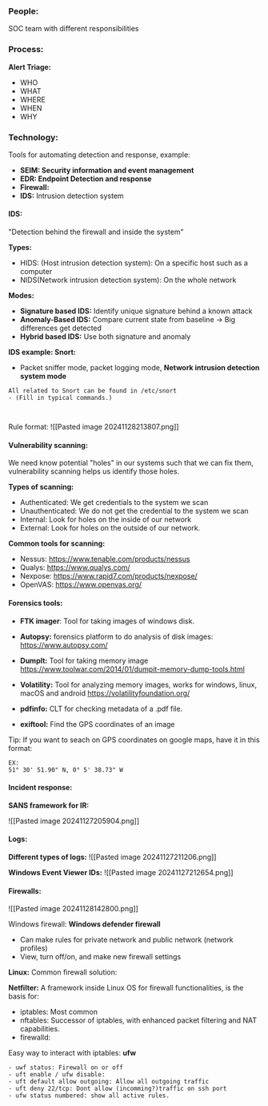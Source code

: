 

### People:
SOC team with different responsibilities 

### Process:
**Alert Triage:**
- WHO 
- WHAT
- WHERE
- WHEN
- WHY

### Technology:
Tools for automating detection and response, example:
- **SEIM: Security information and event management** 
- **EDR: Endpoint Detection and response**
- **Firewall:**
- **IDS:** Intrusion detection system 


#### IDS: 
"Detection behind the firewall and inside the system"

**Types:**
- HIDS: (Host intrusion detection system): On a specific host such as a computer 
- NIDS(Network intrusion detection system): On the whole network

**Modes:**
- **Signature based IDS:** Identify unique signature behind a known attack
- **Anomaly-Based IDS:** Compare current state from baseline -> Big differences get detected
- **Hybrid based IDS:** Use both signature and anomaly 

**IDS example: Snort:**
- Packet sniffer mode, packet logging mode, **Network intrusion detection system mode**

```
All related to Snort can be found in /etc/snort 
- (Fill in typical commands.) 



```

Rule format: 
![[Pasted image 20241128213807.png]]


#### Vulnerability scanning:
We need know potential "holes" in our systems such that we can fix them, vulnerability scanning helps us identify those holes. 

**Types of scanning:**
- Authenticated: We get credentials to the system we scan 
- Unauthenticated: We do not get the credential to the system we scan
- Internal: Look for holes on the inside of our network
- External: Look for holes on the outside of our network. 

**Common tools for scanning:**
- Nessus: https://www.tenable.com/products/nessus
- Qualys: https://www.qualys.com/
- Nexpose: https://www.rapid7.com/products/nexpose/ 
- OpenVAS: https://www.openvas.org/




#### Forensics tools:
- **FTK imager**: Tool for taking images of windows disk.
- **Autopsy:** forensics platform to do analysis of disk images:  https://www.autopsy.com/ 
- **Dumplt:** Tool for taking memory image https://www.toolwar.com/2014/01/dumpit-memory-dump-tools.html
- **Volatility:** Tool for analyzing memory images, works for windows, linux, macOS and android https://volatilityfoundation.org/


- **pdfinfo:** CLT for checking metadata of a .pdf file. 
- **exiftool:** Find the GPS coordinates of an image 

Tip: If you want to seach on GPS coordinates on google maps, have it in this format:
```
EX:
51° 30' 51.90" N, 0° 5' 38.73" W
```


#### Incident response:

**SANS framework for IR:**

![[Pasted image 20241127205904.png]]

#### Logs:

**Different types of logs:**
![[Pasted image 20241127211206.png]]


**Windows Event Viewer IDs:**
![[Pasted image 20241127212654.png]]


#### Firewalls:

![[Pasted image 20241128142800.png]]


Windows firewall: **Windows defender firewall**
- Can make rules for private network and public network (network profiles)
- View, turn off/on, and make new  firewall settings  

**Linux:**
Common firewall solution:

**Netfilter:** A framework inside Linux OS for firewall functionalities, is the basis for: 
- iptables: Most common 
- nftables: Successor of iptables, with enhanced packet filtering and NAT capabilities.
- firewalld: 

Easy way to interact with iptables: **ufw**
```
- uwf status: Firewall on or off
- uft enable / ufw disable: 
- uft default allow outgoing: Allow all outgoing traffic 
- uft deny 22/tcp: Dont allow (incomming?)traffic on ssh port
- ufw status numbered: show all active rules. 
```


